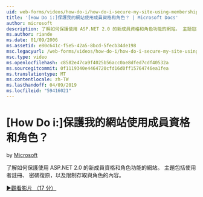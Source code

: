 ```yaml
---
uid: web-forms/videos/how-do-i/how-do-i-secure-my-site-using-membership-and-roles
title: '[How Do i:]保護我的網站使用成員資格和角色？ | Microsoft Docs'
author: microsoft
description: 了解如何保護使用 ASP.NET 2.0 的新成員資格和角色功能的網站。 主題包括使用者註冊、 密碼復原和 restricti...
ms.author: riande
ms.date: 01/09/2006
ms.assetid: e80c641c-f5e5-42a5-8bcd-5fecb34de198
msc.legacyurl: /web-forms/videos/how-do-i/how-do-i-secure-my-site-using-membership-and-roles
msc.type: video
ms.openlocfilehash: c8582e47ca9f4025b56acc0ae8dfed7cdf40532a
ms.sourcegitcommit: 0f1119340e4464720cfd16d0ff15764746ea1fea
ms.translationtype: MT
ms.contentlocale: zh-TW
ms.lasthandoff: 04/09/2019
ms.locfileid: "59416021"
---
```

# <a name="how-do-i-secure-my-site-using-membership-and-roles"></a>[How Do i:]保護我的網站使用成員資格和角色？

by [Microsoft](https://github.com/microsoft)

了解如何保護使用 ASP.NET 2.0 的新成員資格和角色功能的網站。 主題包括使用者註冊、 密碼復原，以及限制存取與角色的內容。

[&#9654;觀看影片 （17 分）](https://channel9.msdn.com/Blogs/ASP-NET-Site-Videos/how-do-i-secure-my-site-using-membership-and-roles)

